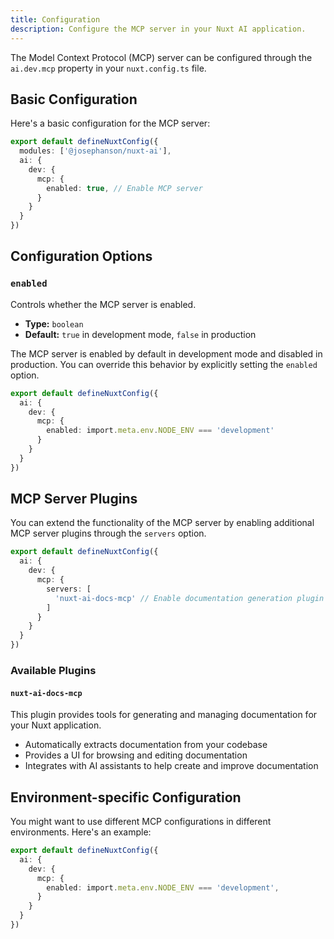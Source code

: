 ```yaml
---
title: Configuration
description: Configure the MCP server in your Nuxt AI application.
---
```


The Model Context Protocol (MCP) server can be configured through the `ai.dev.mcp` property in your `nuxt.config.ts` file.

## Basic Configuration

Here's a basic configuration for the MCP server:

```ts [nuxt.config.ts]
export default defineNuxtConfig({
  modules: ['@josephanson/nuxt-ai'],
  ai: {
    dev: {
      mcp: {
        enabled: true, // Enable MCP server
      }
    }
  }
})
```

## Configuration Options

### `enabled`

Controls whether the MCP server is enabled.

- **Type:** `boolean`
- **Default:** `true` in development mode, `false` in production

The MCP server is enabled by default in development mode and disabled in production. You can override this behavior by explicitly setting the `enabled` option.

```ts [nuxt.config.ts]
export default defineNuxtConfig({
  ai: {
    dev: {
      mcp: {
        enabled: import.meta.env.NODE_ENV === 'development'
      }
    }
  }
})
```

## MCP Server Plugins

You can extend the functionality of the MCP server by enabling additional MCP server plugins through the `servers` option.

```ts [nuxt.config.ts]
export default defineNuxtConfig({
  ai: {
    dev: {
      mcp: {
        servers: [
          'nuxt-ai-docs-mcp' // Enable documentation generation plugin
        ]
      }
    }
  }
})
```

### Available Plugins

#### `nuxt-ai-docs-mcp`

This plugin provides tools for generating and managing documentation for your Nuxt application.

- Automatically extracts documentation from your codebase
- Provides a UI for browsing and editing documentation
- Integrates with AI assistants to help create and improve documentation

## Environment-specific Configuration

You might want to use different MCP configurations in different environments. Here's an example:

```ts [nuxt.config.ts]
export default defineNuxtConfig({
  ai: {
    dev: {
      mcp: {
        enabled: import.meta.env.NODE_ENV === 'development',
      }
    }
  }
})
```
